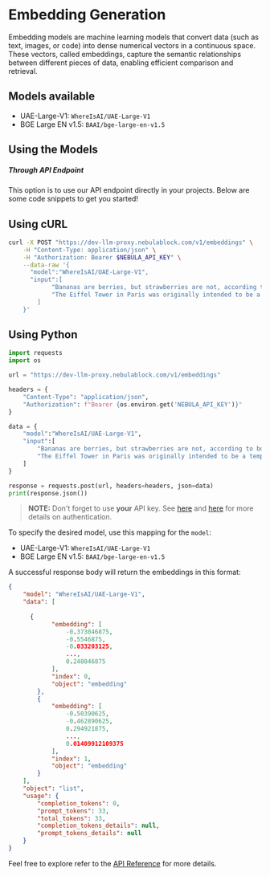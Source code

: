 
# Embedding Generation

Embedding models are machine learning models that convert data (such as text, images, or code) into dense numerical 
vectors in a continuous space. These vectors, called embeddings, capture the semantic relationships between different 
pieces of data, enabling efficient comparison and retrieval.

## Models available

- UAE-Large-V1: `WhereIsAI/UAE-Large-V1`
- BGE Large EN v1.5: `BAAI/bge-large-en-v1.5`

## Using the Models

##### Through API Endpoint

This option is to use our API endpoint directly in your projects. Below are some code snippets to get you started!

## Using cURL
```bash
curl -X POST "https://dev-llm-proxy.nebulablock.com/v1/embeddings" \
    -H "Content-Type: application/json" \
    -H "Authorization: Bearer $NEBULA_API_KEY" \
    --data-raw '{
      "model":"WhereIsAI/UAE-Large-V1",
      "input":[ 
            "Bananas are berries, but strawberries are not, according to botanical classifications.",  
            "The Eiffel Tower in Paris was originally intended to be a temporary structure." 
        ] 
    }'
```

## Using Python

```python
import requests 
import os

url = "https://dev-llm-proxy.nebulablock.com/v1/embeddings" 

headers = {  
    "Content-Type": "application/json",  
    "Authorization": f"Bearer {os.environ.get('NEBULA_API_KEY')}" 
} 

data = {
    "model":"WhereIsAI/UAE-Large-V1",
    "input":[ 
        "Bananas are berries, but strawberries are not, according to botanical classifications.", 
        "The Eiffel Tower in Paris was originally intended to be a temporary structure." 
    ] 
}

response = requests.post(url, headers=headers, json=data) 
print(response.json())
```

> **NOTE:**  Don't forget to use **your** API key. See [here](../API_Reference/Authentication.md) and [here](../API_Key/Overview.md) for more details on authentication. 

To specify the desired model, use this mapping for the `model`: 

- UAE-Large-V1: `WhereIsAI/UAE-Large-V1`
- BGE Large EN v1.5: `BAAI/bge-large-en-v1.5`

A successful response body will return the embeddings in this format: 

```json
{
    "model": "WhereIsAI/UAE-Large-V1",
    "data": [
        
      {
            "embedding": [
                -0.373046875,
                -0.5546875,
                -0.033203125,
                ..., 
                0.248046875
            ],
            "index": 0,
            "object": "embedding"
        },
        {
            "embedding": [
                -0.50390625,
                -0.462890625,
                0.294921875,
                ...,
                0.01409912109375
            ],
            "index": 1,
            "object": "embedding"
        }
    ],
    "object": "list",
    "usage": {
        "completion_tokens": 0,
        "prompt_tokens": 33,
        "total_tokens": 33,
        "completion_tokens_details": null,
        "prompt_tokens_details": null
    }
}
```


Feel free to explore refer to the [API Reference](../API_Reference/Serverless_Endpoints/Generate_Embeddings.md) for more details.